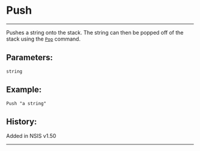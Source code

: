# Push

---

Pushes a string onto the stack. The string can then be popped off of the stack using the [`Pop`][1] command.

## Parameters:

	string

## Example:

	Push "a string"

## History:

Added in NSIS v1.50

---

[1]: Pop.markdown
